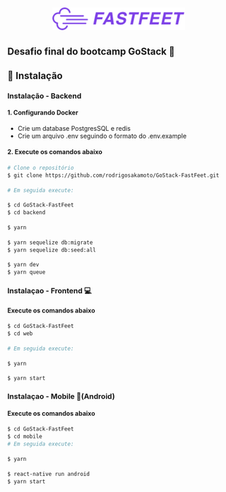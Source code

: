 <h1 align="center" >
  <img src=".github/logo.png" title="FastFeet" width="300px"/>
</h1>

<h2>Desafio final do bootcamp GoStack 🚀</h2>

## 💾 Instalação

<h3> Instalação - Backend</h3>

<h4>1. Configurando Docker</h4>

 - Crie um database PostgresSQL e redis
 - Crie um arquivo .env seguindo o formato do .env.example


<h4>2. Execute os comandos abaixo</h4>

```bash
# Clone o repositório
$ git clone https://github.com/rodrigosakamoto/GoStack-FastFeet.git

# Em seguida execute:

$ cd GoStack-FastFeet
$ cd backend

$ yarn

$ yarn sequelize db:migrate
$ yarn sequelize db:seed:all

$ yarn dev
$ yarn queue
```

<h3> Instalaçao - Frontend 💻 </h3>

<h4>Execute os comandos abaixo</h4>

```bash
$ cd GoStack-FastFeet
$ cd web

# Em seguida execute:

$ yarn

$ yarn start
```


<h3> Instalaçao - Mobile 📱(Android) </h3>

<h4>Execute os comandos abaixo</h4>

```bash
$ cd GoStack-FastFeet
$ cd mobile
# Em seguida execute:

$ yarn

$ react-native run android
$ yarn start
```


